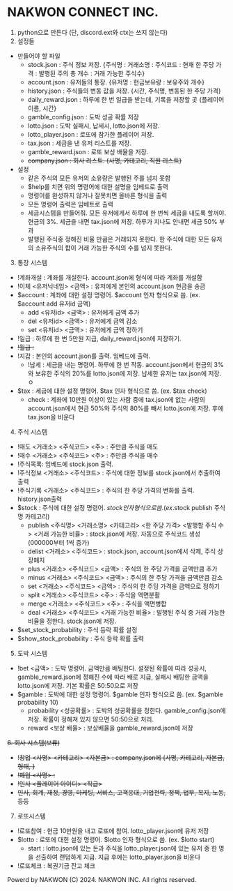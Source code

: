 # NAKWON CONNECT INC.
1. python으로 만든다 (단, discord.ext와 ctx는 쓰지 않는다)
2. 설정들
- 만들어야 할 파일
    - stock.json : 주식 정보 저장. {주식명 : 거래소명 : 주식코드 : 현재 한 주당 가격 : 발행된 주의 총 개수 : 거래 가능한 주식수}
    - account.json : 유저들의 통장. {유저명 : 현금보유량 : 보유주와 개수}
    - history.json : 주식들의 변동 값을 저장. {시간, 주식명, 변동된 한 주당 가격}
    - daily_reward.json : 하루에 한 번 일급을 받는데, 기록을 저장할 곳 {플레이어이름, 시간}
    - gamble_config.json : 도박 성공 확률 저장
    - lotto.json : 도박 실패시, 납세시, lotto.json에 저장.
    - lotto_player.json : 로또에 참가한 플레이어 저장.
    - tax.json : 세금을 낸 유저 리스트를 저장.
    - gamble_reward.json : 로또 보상 배율을 저장.
    - ~~company.json : 회사 리스트. {사명, 카테고리, 직원 리스트}~~
- 설정
    - 같은 주식의 모든 유저의 소유량은 발행된 주를 넘지 못함
    - $help를 치면 위의 명령어에 대한 설명을 임베드로 출력
    - 명령어를 완성하지 않거나 잘못치면 올바른 형식을 출력
    - 모든 명령어 출력은 임베트로 출력
    - 세금시스템을 만들어줘. 모든 유저에게서 하루에 한 번씩 세금을 내도록 할꺼야. 현금의 3%. 세금을 내면 tax.json에 저장. 하루가 지나도 안내면 세금 50% 부과
    - 발행된 주식중 정해진 비율 만큼은 거래되지 못한다. 한 주식에 대한 모든 유저의 소유주식의 합이 거래 가능한 주식의 수를 넘지 못한다.

3. 통장 시스템
- !계좌개설 : 계좌를 개설한다. account.json에 형식에 따라 계좌를 개설함
- !이체 <유저닉네임> <금액> : 유저에게 본인의 account.json 현금을 송금
- $account : 계좌에 대한 설정 명령어. $account 인자 형식으로 씀. (ex. $account add 유저id 금액)
    - add <유저id> <금액> : 유저에게 금액 추가
    - del <유저id> <금액> : 유저에게 금액 감소
    - set <유저id> <금액> : 유저에게 금액 정하기
- !일급 : 하루에 한 번 5만원 지급, daily_reward.json에 저장하기.
- ~~!월급 :~~
- !지갑 : 본인의 account.json를 출력. 임베드에 출력.
    - !납세 : 세금을 내는 명령어. 하루에 한 번 작동. account.json에서 현금의 3%와 보유한 주식의 20%를  lotto.json에 저장. 납세한 유저는 tax.json에 저장.ㅇ
- $tax : 세금에 대한 설정 명령어. $tax 인자 형식으로 씀. (ex. $tax check)
    - check : 계좌에 10만원 이상이 있는 사람 중에 tax.json에 없는 사람의 account.json에서 현금 50%와 주식의 80%를 빼서 lotto.json에 저장. 후에 tax.json을 비운다

4. 주식 시스템
- !매도 <거래소> <주식코드> <주> : 주만큼 주식을 매도
- !매수 <거래소> <주식코드> <주> : 주만큼 주식을 매수
- !주식목록: 임베드에 stock.json 출력.
- !주식정보 <거래소> <주식코드> : 주식에 대한 정보를 stock.json에서 추출하여 출력
- !주식기록 <거래소> <주식코드> : 주식의 한 주당 가격의 변화를 출력. history.json출력
- $stock : 주식에 대한 설정 명령어. $stock 인자 형식으로 씀. (ex.$stock publish 주식명 카테고리)
    - publish <주식명> <거래소명> <카테고리> <한 주당 가격> <발행할 주식 수> <거래 가능한 비율> : stock.json에 저장. 자동으로 주식코드 생성 (000000부터 1씩 증가)
    - delist <거래소> <주식코드> : stock.json, account.json에서 삭제, 주식 상장폐지
    - plus <거래소> <주식코드> <금액> : 주식의 한 주당 가격을 금액만큼 추가
    - minus <거래소> <주식코드> <금액> : 주식의 한 주당 가격을 금액만큼 감소
    - set <거래소> <주식코드> <금액> : 주식의 한 주딩 가격을 금액으로 정하기
    - split <거래소> <주식코드> <주> : 주식을 액면분활
    - merge <거래소> <주식코드> <주> : 주식을 액면병합
    - deal <거래소>  <주식코드> <거래 가능한 비율> : 발행된 주식 중 거래 가능한 비율을 정한다. stock.json에 저장.
- $set_stock_probability : 주식 등락 확률 설정
- $show_stock_probability : 주식 등락 확률 출력

5. 도박 시스템
- !bet <금액> : 도박 명령어. 금액만큼 배팅한다. 설정된 확률에 따라 성공시, gamble_reward.json에 정해진 수에 따라 배로 지급, 실패시 배팅한 금액을 lotto.json에 저장. 기본 확률은 50:50으로 저장
- $gamble : 도박에 대한 설정 명령어. $gamble 인자 형식으로 씀. (ex. $gamble probability 10)
    - probability <성공확률> : 도박의 성공확률을 정한다. gamble_config.json에 저장. 확률이 정해져 있지 않으면 50:50으로 처리.
    - reward <보상 배율> : 보상배율을 gamble_reward.json에 저장

~~6. 회사 시스템(보류)~~
- ~~!창업 <사명> <카테고리> <자본금> : company.json에 {사명, 카테고리, 자본금, 형태, }~~
- ~~!폐업 <사명> :~~
- ~~!인사 <플레이어 아이디> <직급>~~
- ~~인사, 회계, 재정, 경영, 마케팅, 서비스, 고객응대, 기업전략, 정책, 법무, 복지, 노동, 등등~~

7. 로또시스템
- !로또참여 : 현금 10만원을 내고 로또에 참여. lotto_player.json에 유저 저장
- $lotto : 로또에 대한 설정 명령어. $lotto 인자 형식으로 씀. (ex. $lotto start)
  - start : lotto.json에 있는 돈과 주식을 lotto_player.json에 있는 유저 중 한 명을 선출하여 랜덤하게 지급. 지급 후에는 lotto_player.json을 비운다
- !로또체크 : 복권기금 잔고 체크
    


Powerd by NAKWON
(C) 2024. NAKWON INC. All rights reserved.
